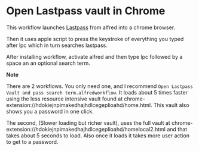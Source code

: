 Open Lastpass vault in Chrome
=======================
This workflow launches [Lastpass](www.lastpass.com) from alfred into a chrome browser. 

Then it uses apple script to press the keystroke of everything you typed after lpc which in turn searches lastpass. 

After installing workflow, activate alfred and then type lpc followed by a space an an optional search term.

**Note**

There are 2 workflows. You only need one, and I recommend `Open Lastpass Vault and pass search term.alfredworkflow`. It loads about 5 times faster using the less resource intensive vault found at chrome-extension://hdokiejnpimakedhajhdlcegeplioahd/home.html. This vault also shows you a password in one click. 

The second, (Slower loading but richer vault), uses the full vault at chrome-extension://hdokiejnpimakedhajhdlcegeplioahd/homelocal2.html and that takes about 5 seconds to load. Also once it loads it takes more user action to get to a password. 



